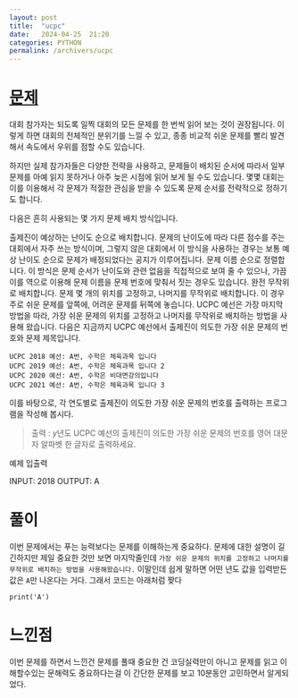 ```yaml
---
layout: post
title:  "ucpc"
date:   2024-04-25  21:20
categories: PYTHON
permalink: /archivers/ucpc
---
```


[문제]:https://www.acmicpc.net/problem/25311

# [문제]

대회 참가자는 되도록 일찍 대회의 모든 문제를 한 번씩 읽어 보는 것이 권장됩니다. 이렇게 하면 대회의 전체적인 분위기를 느낄 수 있고, 종종 비교적 쉬운 문제를 빨리 발견해서 속도에서 우위를 점할 수도 있습니다.

하지만 실제 참가자들은 다양한 전략을 사용하고, 문제들이 배치된 순서에 따라서 일부 문제를 아예 읽지 못하거나 아주 늦은 시점에 읽어 보게 될 수도 있습니다. 몇몇 대회는 이를 이용해서 각 문제가 적절한 관심을 받을 수 있도록 문제 순서를 전략적으로 정하기도 합니다.

다음은 흔히 사용되는 몇 가지 문제 배치 방식입니다.

출제진이 예상하는 난이도 순으로 배치합니다. 문제의 난이도에 따라 다른 점수를 주는 대회에서 자주 쓰는 방식이며, 그렇지 않은 대회에서 이 방식을 사용하는 경우는 보통 예상 난이도 순으로 문제가 배정되었다는 공지가 이루어집니다.
문제 이름 순으로 정렬합니다. 이 방식은 문제 순서가 난이도와 관련 없음을 직접적으로 보여 줄 수 있으나, 가끔 이를 역으로 이용해 문제 이름을 문제 번호에 맞춰서 짓는 경우도 있습니다.
완전 무작위로 배치합니다.
문제 몇 개의 위치를 고정하고, 나머지를 무작위로 배치합니다. 이 경우 주로 쉬운 문제를 앞쪽에, 어려운 문제를 뒤쪽에 놓습니다.
UCPC 예선은 가장 마지막 방법을 따라, 가장 쉬운 문제의 위치를 고정하고 나머지를 무작위로 배치하는 방법을 사용해 왔습니다. 다음은 지금까지 UCPC 예선에서 출제진이 의도한 가장 쉬운 문제의 번호와 문제 제목입니다.
```
UCPC 2018 예선: A번, 수학은 체육과목 입니다 
UCPC 2019 예선: A번, 수학은 체육과목 입니다 2
UCPC 2020 예선: A번, 수학은 비대면강의입니다
UCPC 2021 예선: A번, 수학은 체육과목 입니다 3
```
이를 바탕으로, 각 연도별로 출제진이 의도한 가장 쉬운 문제의 번호를 출력하는 프로그램을 작성해 봅시다.

>출력 :
>$y$년도 UCPC 예선의 출제진이 의도한 가장 쉬운 문제의 번호를 영어 대문자 알파벳 한 글자로 출력하세요.

예제 입출력

INPUT: 2018
OUTPUT: A

# 풀이
이번 문제에서는 푸는 능력보다는 문제를 이해하는게 중요하다.
문제에 대한 설명이 길긴하지만 제일 중요한 것만 보면 마지막줄인데
`가장 쉬운 문제의 위치를 고정하고 나머지를 무작위로 배치하는 방법을 사용해왔습니다.`
이말인데 쉽게 말하면 어떤 년도 값을 입력받든 값은 `A`만 나온다는 거다.
그래서 코드는 아래처럼 짲다
```
print('A')
```
# 느낀점
이번 문제를 하면서 느낀건 문제를 풀때 중요한 건 코딩실력만이 아니고
문제를 읽고 이해할수있는 문해력도 중요하다는걸 이 간단한 문제를 보고 10분동안 고민하면서 알게되었다.
